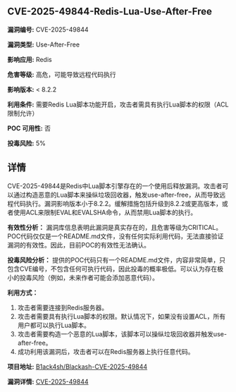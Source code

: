## CVE-2025-49844-Redis-Lua-Use-After-Free

**漏洞编号:** CVE-2025-49844

**漏洞类型:** Use-After-Free

**影响应用:** Redis

**危害等级:** 高危，可能导致远程代码执行

**影响版本:** < 8.2.2

**利用条件:** 需要Redis Lua脚本功能开启，攻击者需具有执行Lua脚本的权限（ACL限制允许）

**POC 可用性:** 否

**投毒风险:** 5%

## 详情

CVE-2025-49844是Redis中Lua脚本引擎存在的一个使用后释放漏洞。攻击者可以通过构造恶意的Lua脚本来操纵垃圾回收器，触发use-after-free，从而导致远程代码执行。漏洞影响版本小于8.2.2。缓解措施包括升级到8.2.2或更高版本，或者使用ACL来限制EVAL和EVALSHA命令，从而禁用Lua脚本的执行。

**有效性分析：**
漏洞库信息表明此漏洞是真实存在的，且危害等级为CRITICAL。POC代码仅仅是一个README.md文件，没有任何实际利用代码，无法直接验证漏洞的有效性。因此，目前POC的有效性无法确认。

**投毒风险分析：**
提供的POC代码只有一个README.md文件，内容非常简单，只包含CVE编号，不包含任何可执行代码，因此投毒的概率极低。可以认为存在极小的投毒风险（例如，未来作者可能会添加恶意代码）。

**利用方式：**
1.  攻击者需要连接到Redis服务器。
2.  攻击者需要具有执行Lua脚本的权限。默认情况下，如果没有设置ACL，所有用户都可以执行Lua脚本。
3.  攻击者需要构造一个恶意的Lua脚本，该脚本可以操纵垃圾回收器并触发use-after-free。
4.  成功利用该漏洞后，攻击者可以在Redis服务器上执行任意代码。

**项目地址:** [B1ack4sh/Blackash-CVE-2025-49844](https://github.com/B1ack4sh/Blackash-CVE-2025-49844)

**漏洞详情:** [CVE-2025-49844](https://nvd.nist.gov/vuln/detail/CVE-2025-49844)